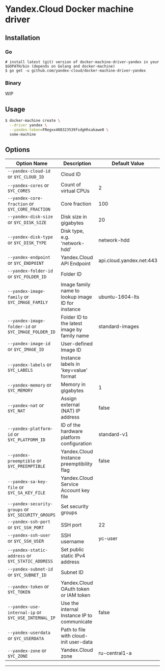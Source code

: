 # Yandex.Cloud Docker machine driver

## Installation
### Go
```shell
# install latest (git) version of docker-machine-driver-yandex in your $GOPATH/bin (depends on Golang and docker-machine)
$ go get -u github.com/yandex-cloud/docker-machine-driver-yandex
```

### Binary

WIP

## Usage
```bash
$ docker-machine create \
  --driver yandex \
  --yandex-token=FRegxx408323539fsdgHhsakawe0 \
  some-machine
```

## Options

|Option Name                                              |Description                                        |Default Value             |
|---------------------------------------------------------|---------------------------------------------------|--------------------------|
| ``--yandex-cloud-id`` or ``$YC_CLOUD_ID``               | Cloud ID                                          |                          |
| ``--yandex-cores`` or ``$YC_CORES``                     | Count of virtual CPUs                             | 2                        |
| ``--yandex-core-fraction`` or ``$YC_CORE_FRACTION``     | Core fraction                                     | 100                      |
| ``--yandex-disk-size`` or ``$YC_DISK_SIZE``             | Disk size in gigabytes                            | 20                       |
| ``--yandex-disk-type`` or ``$YC_DISK_TYPE``             | Disk type, e.g. 'network-hdd'                     | network-hdd              |
| ``--yandex-endpoint`` or ``$YC_ENDPOINT``               | Yandex.Cloud API Endpoint                         | api.cloud.yandex.net:443 |
| ``--yandex-folder-id`` or ``$YC_FOLDER_ID``             | Folder ID                                         |                          |
| ``--yandex-image-family`` or ``$YC_IMAGE_FAMILY``       | Image family name to lookup image ID for instance | ubuntu-1604-lts          |
| ``--yandex-image-folder-id`` or ``$YC_IMAGE_FOLDER_ID`` | Folder ID to the latest image by family name      | standard-images          |
| ``--yandex-image-id`` or ``$YC_IMAGE_ID``               | User-defined Image ID                             |                          |
| ``--yandex-labels`` or ``$YC_LABELS``                   | Instance labels in 'key=value' format             |                          |
| ``--yandex-memory`` or ``$YC_MEMORY``                   | Memory in gigabytes                               | 1                        |
| ``--yandex-nat`` or ``$YC_NAT``                         | Assign external (NAT) IP address                  | false                    |
| ``--yandex-platform-id`` or ``$YC_PLATFORM_ID``         | ID of the hardware platform configuration         | standard-v1              |
| ``--yandex-preemptible`` or ``$YC_PREEMPTIBLE``         | Yandex.Cloud Instance preemptibility flag         | false                    |
| ``--yandex-sa-key-file`` or ``$YC_SA_KEY_FILE``         | Yandex.Cloud Service Account key file             |                          |
| ``--yandex-security-groups`` or ``$YC_SECURITY_GROUPS`` | Set security groups                               |                          |
| ``--yandex-ssh-port`` or ``$YC_SSH_PORT``               | SSH port                                          | 22                       |
| ``--yandex-ssh-user`` or ``$YC_SSH_USER``               | SSH username                                      | yc-user                  |
| ``--yandex-static-address`` or ``$YC_STATIC_ADDRESS``   | Set public static IPv4 address                    |                          |
| ``--yandex-subnet-id`` or ``$YC_SUBNET_ID``             | Subnet ID                                         |                          |
| ``--yandex-token`` or ``$YC_TOKEN``                     | Yandex.Cloud OAuth token or IAM token             |                          |
| ``--yandex-use-internal-ip`` or ``$YC_USE_INTERNAL_IP`` | Use the internal Instance IP to communicate       | false                    |
| ``--yandex-userdata`` or ``$YC_USERDATA``               | Path to file with cloud-init user-data            |                          |
| ``--yandex-zone`` or ``$YC_ZONE``                       | Yandex.Cloud zone                                 | ru-central1-a            |
---
